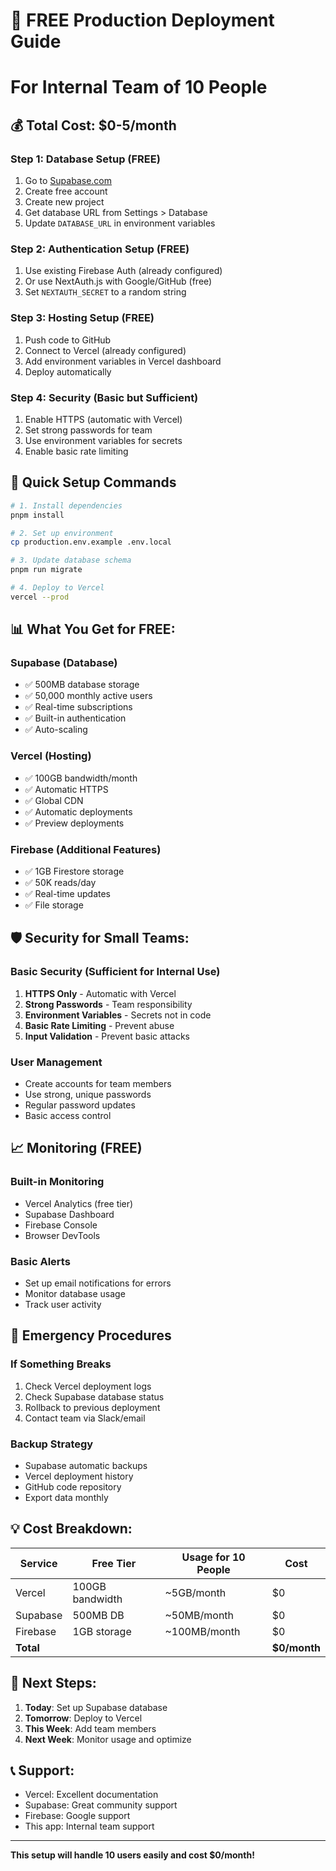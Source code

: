# 🚀 FREE Production Deployment Guide
# For Internal Team of 10 People

## 💰 Total Cost: $0-5/month

### Step 1: Database Setup (FREE)
1. Go to [Supabase.com](https://supabase.com)
2. Create free account
3. Create new project
4. Get database URL from Settings > Database
5. Update `DATABASE_URL` in environment variables

### Step 2: Authentication Setup (FREE)
1. Use existing Firebase Auth (already configured)
2. Or use NextAuth.js with Google/GitHub (free)
3. Set `NEXTAUTH_SECRET` to a random string

### Step 3: Hosting Setup (FREE)
1. Push code to GitHub
2. Connect to Vercel (already configured)
3. Add environment variables in Vercel dashboard
4. Deploy automatically

### Step 4: Security (Basic but Sufficient)
1. Enable HTTPS (automatic with Vercel)
2. Set strong passwords for team
3. Use environment variables for secrets
4. Enable basic rate limiting

## 🔧 Quick Setup Commands

```bash
# 1. Install dependencies
pnpm install

# 2. Set up environment
cp production.env.example .env.local

# 3. Update database schema
pnpm run migrate

# 4. Deploy to Vercel
vercel --prod
```

## 📊 What You Get for FREE:

### Supabase (Database)
- ✅ 500MB database storage
- ✅ 50,000 monthly active users
- ✅ Real-time subscriptions
- ✅ Built-in authentication
- ✅ Auto-scaling

### Vercel (Hosting)
- ✅ 100GB bandwidth/month
- ✅ Automatic HTTPS
- ✅ Global CDN
- ✅ Automatic deployments
- ✅ Preview deployments

### Firebase (Additional Features)
- ✅ 1GB Firestore storage
- ✅ 50K reads/day
- ✅ Real-time updates
- ✅ File storage

## 🛡️ Security for Small Teams:

### Basic Security (Sufficient for Internal Use)
1. **HTTPS Only** - Automatic with Vercel
2. **Strong Passwords** - Team responsibility
3. **Environment Variables** - Secrets not in code
4. **Basic Rate Limiting** - Prevent abuse
5. **Input Validation** - Prevent basic attacks

### User Management
- Create accounts for team members
- Use strong, unique passwords
- Regular password updates
- Basic access control

## 📈 Monitoring (FREE)

### Built-in Monitoring
- Vercel Analytics (free tier)
- Supabase Dashboard
- Firebase Console
- Browser DevTools

### Basic Alerts
- Set up email notifications for errors
- Monitor database usage
- Track user activity

## 🚨 Emergency Procedures

### If Something Breaks
1. Check Vercel deployment logs
2. Check Supabase database status
3. Rollback to previous deployment
4. Contact team via Slack/email

### Backup Strategy
- Supabase automatic backups
- Vercel deployment history
- GitHub code repository
- Export data monthly

## 💡 Cost Breakdown:

| Service | Free Tier | Usage for 10 People | Cost |
|---------|-----------|-------------------|------|
| Vercel | 100GB bandwidth | ~5GB/month | $0 |
| Supabase | 500MB DB | ~50MB/month | $0 |
| Firebase | 1GB storage | ~100MB/month | $0 |
| **Total** | | | **$0/month** |

## 🎯 Next Steps:

1. **Today**: Set up Supabase database
2. **Tomorrow**: Deploy to Vercel
3. **This Week**: Add team members
4. **Next Week**: Monitor usage and optimize

## 📞 Support:

- Vercel: Excellent documentation
- Supabase: Great community support
- Firebase: Google support
- This app: Internal team support

---

**This setup will handle 10 users easily and cost $0/month!**








